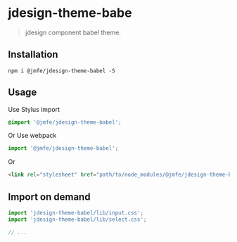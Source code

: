 # jdesign-theme-babe 
> jdesign component babel theme.


## Installation
```shell
npm i @jmfe/jdesign-theme-babel -S
```

## Usage

Use Stylus import
```css
@import '@jmfe/jdesign-theme-babel';
```

Or Use webpack
```javascript
import '@jmfe/jdesign-theme-babel';
```

Or
```html
<link rel="stylesheet" href="path/to/node_modules/@jmfe/jdesign-theme-babel/lib/index.css">
```

##  Import on demand
```javascript
import 'jdesign-theme-babel/lib/input.css';
import 'jdesign-theme-babel/lib/select.css';

// ...
```
